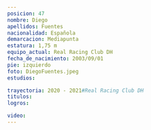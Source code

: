 ```yaml
---
posicion: 47
nombre: Diego   
apellidos: Fuentes
nacionalidad: Española
demarcacion: Mediapunta
estatura: 1,75 m
equipo_actual: Real Racing Club DH
fecha_de_nacimiento: 2003/09/01
pie: izquierdo
foto: DiegoFuentes.jpeg
estudios:

trayectoria: 2020 - 2021#Real Racing Club DH
titulos:
logros: 

video:
---
```

